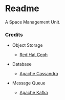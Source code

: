 # Readme
A Space Management Unit.

### Credits

- Object Storage
  - [Red Hat Ceph](https://ceph.io/)

- Database
  - [Apache Cassandra](https://cassandra.apache.org/)

- Message Queue
  - [Apache Kafka](https://kafka.apache.org/)
